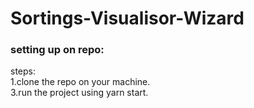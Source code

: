 # Sortings-Visualisor-Wizard

### setting up on repo:  
steps:  
1.clone the repo on your machine.   
3.run the project using yarn start.  
